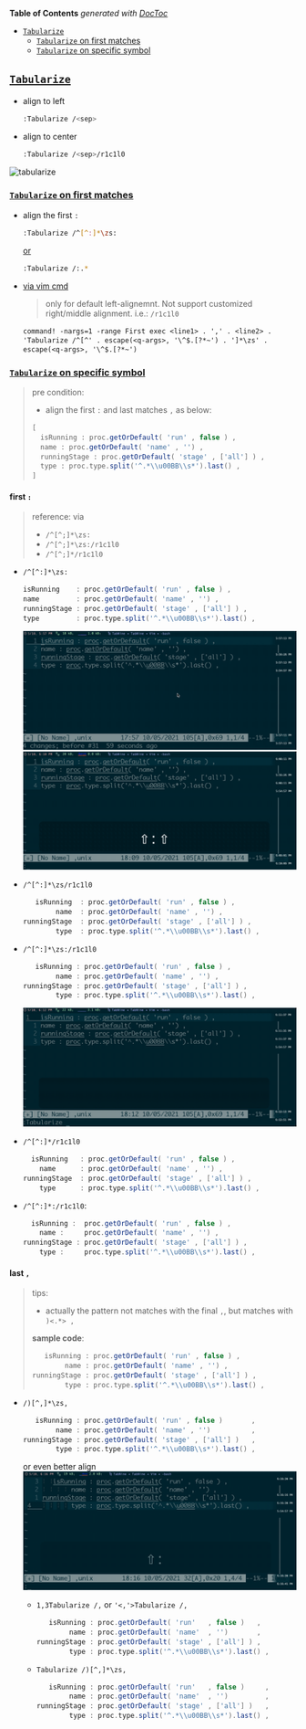 <!-- START doctoc generated TOC please keep comment here to allow auto update -->
<!-- DON'T EDIT THIS SECTION, INSTEAD RE-RUN doctoc TO UPDATE -->
**Table of Contents**  *generated with [DocToc](https://github.com/thlorenz/doctoc)*

- [`Tabularize`](#tabularize)
  - [`Tabularize` on first matches](#tabularize-on-first-matches)
  - [`Tabularize` on specific symbol](#tabularize-on-specific-symbol)

<!-- END doctoc generated TOC please keep comment here to allow auto update -->



## [`Tabularize`](https://github.com/godlygeek/tabular)
- align to left
  ```bash
  :Tabularize /<sep>
  ```

- align to center
  ```bash
  :Tabularize /<sep>/r1c1l0
  ```

![tabularize](../../screenshot/vim/tabu.gif)

### [`Tabularize` on first matches](https://stackoverflow.com/a/11497961/2940319)
- align the first `:`
  ```bash
  :Tabularize /^[^:]*\zs:
  ```
  [or](https://stackoverflow.com/a/23840400/2940319)
  ```bash
  :Tabularize /:.*
  ```

- [via vim cmd](https://stackoverflow.com/questions/20435920/dynamic-vim-tabular-patterns)
  > only for default left-alignemnt. Not support customized right/middle alignment.
  > i.e.: `/r1c1l0`

  ```vim
  command! -nargs=1 -range First exec <line1> . ',' . <line2> . 'Tabularize /^[^' . escape(<q-args>, '\^$.[?*~') . ']*\zs' . escape(<q-args>, '\^$.[?*~')
  ```

### [`Tabularize` on specific symbol](https://vi.stackexchange.com/a/12652/7389)
> pre condition:
> - align the first `:` and last matches `,` as below:
> ```groovy
> [
>   isRunning : proc.getOrDefault( 'run' , false ) ,
>   name : proc.getOrDefault( 'name' , '') ,
>   runningStage : proc.getOrDefault( 'stage' , ['all'] ) ,
>   type : proc.type.split('^.*\\u00BB\\s*').last() ,
> ]
> ```

#### first `:`
> reference: via
> - `/^[^;]*\zs:`
> - `/^[^;]*\zs:/r1c1l0`
> - `/^[^;]*/r1c1l0`

- `/^[^:]*\zs:`
  ```groovy
  isRunning    : proc.getOrDefault( 'run' , false ) ,
  name         : proc.getOrDefault( 'name' , '') ,
  runningStage : proc.getOrDefault( 'stage' , ['all'] ) ,
  type         : proc.type.split('^.*\\u00BB\\s*').last() ,
  ```
  ![tabularize-1](../../screenshot/vim/tabularize/tabularize-1.gif)
  ![tabularize-2](../../screenshot/vim/tabularize/tabularize-2.gif)

- `/^[^:]*\zs/r1c1l0`
  ```groovy
     isRunning  : proc.getOrDefault( 'run' , false ) ,
          name  : proc.getOrDefault( 'name' , '') ,
  runningStage  : proc.getOrDefault( 'stage' , ['all'] ) ,
          type  : proc.type.split('^.*\\u00BB\\s*').last() ,
  ```

- `/^[^:]*\zs:/r1c1l0`
  ```groovy
     isRunning : proc.getOrDefault( 'run' , false ) ,
          name : proc.getOrDefault( 'name' , '') ,
  runningStage : proc.getOrDefault( 'stage' , ['all'] ) ,
          type : proc.type.split('^.*\\u00BB\\s*').last() ,
  ```
  ![tabularize-3](../../screenshot/vim/tabularize/tabularize-3.gif)

- `/^[^:]*/r1c1l0`
  ```groovy
    isRunning   : proc.getOrDefault( 'run' , false ) ,
      name      : proc.getOrDefault( 'name' , '') ,
  runningStage  : proc.getOrDefault( 'stage' , ['all'] ) ,
      type      : proc.type.split('^.*\\u00BB\\s*').last() ,
  ```

- `/^[^:]*:/r1c1l0`:
  ```groovy
    isRunning :  proc.getOrDefault( 'run' , false ) ,
      name :     proc.getOrDefault( 'name' , '') ,
  runningStage : proc.getOrDefault( 'stage' , ['all'] ) ,
      type :     proc.type.split('^.*\\u00BB\\s*').last() ,
  ```

#### last `,`
> tips:
> - actually the pattern not matches with the final `,`, but matches with `)<.*> ,`
>
> **sample code**:
> ```groovy
>    isRunning : proc.getOrDefault( 'run' , false ) ,
>         name : proc.getOrDefault( 'name' , '') ,
> runningStage : proc.getOrDefault( 'stage' , ['all'] ) ,
>         type : proc.type.split('^.*\\u00BB\\s*').last() ,
> ```

- `/)[^,]*\zs,`
  ```groovy
     isRunning : proc.getOrDefault( 'run' , false )       ,
          name : proc.getOrDefault( 'name' , '')          ,
  runningStage : proc.getOrDefault( 'stage' , ['all'] )   ,
          type : proc.type.split('^.*\\u00BB\\s*').last() ,
  ```

  or even better align
  ![tabularize-4](../../screenshot/vim/tabularize/tabularize-4.gif)
  - `1,3Tabularize /,` or `'<,'>Tabularize /,`
    ```groovy
       isRunning : proc.getOrDefault( 'run'   , false )   ,
            name : proc.getOrDefault( 'name'  , '')       ,
    runningStage : proc.getOrDefault( 'stage' , ['all'] ) ,
            type : proc.type.split('^.*\\u00BB\\s*').last() ,
    ```
  - `Tabularize /)[^,]*\zs,`
    ```groovy
       isRunning : proc.getOrDefault( 'run'   , false )     ,
            name : proc.getOrDefault( 'name'  , '')         ,
    runningStage : proc.getOrDefault( 'stage' , ['all'] )   ,
            type : proc.type.split('^.*\\u00BB\\s*').last() ,
    ```
